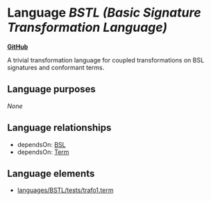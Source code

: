 # Language _BSTL (Basic Signature Transformation Language)_
**[GitHub](https://github.com/softlang/yas/blob/master/languages/BSTL)**

A trivial transformation language for coupled transformations on BSL signatures and conformant terms.

## Language purposes
_None_

## Language relationships
* dependsOn: [BSL](http://softlang.github.io/yas/languages/BSL.html)
* dependsOn: [Term](http://softlang.github.io/yas/languages/Term.html)

## Language elements
* [languages/BSTL/tests/trafo1.term](../files/languages-BSTL-tests-trafo1.term.md)
